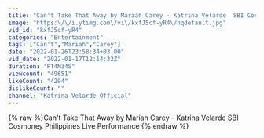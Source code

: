 ```yaml
---
title: "Can't Take That Away by Mariah Carey - Katrina Velarde  SBI Cosmoney Philippines Live Performance"
image: "https:\/\/i.ytimg.com\/vi\/kxfJ5cf-yR4\/hqdefault.jpg"
vid_id: "kxfJ5cf-yR4"
categories: "Entertainment"
tags: ["Can't","Mariah","Carey"]
date: "2022-01-26T23:58:34+03:00"
vid_date: "2022-01-17T12:14:32Z"
duration: "PT4M34S"
viewcount: "49651"
likeCount: "4294"
dislikeCount: ""
channel: "Katrina Velarde Official"
---
```

{% raw %}Can't Take That Away by Mariah Carey - Katrina Velarde  SBI Cosmoney Philippines Live Performance {% endraw %}
